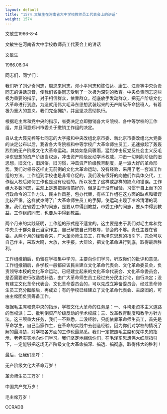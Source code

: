 ```yaml
---
layout: default
title: "1574.文敏生在河南省大中学校教师员工代表会上的讲话"
weight: 1574
---
```


文敏生1966-8-4

文敏生在河南省大中学校教师员工代表会上的讲话

文敏生

1966.08.04

同志们，同学们：

我们听了刘少奇同志，周恩来同志，邓小平同志和陈伯达、康生、江青等中央负责同志的讲话录音，使我们省委同志受到了一次极为深刻的教育。中央负责同志这些极为重要的指示，对于相信群众，依靠群众，彻底放手发动群众，把无产阶级文化大革命进行到底，为造就用伟大毛泽东思想武装起来的无产阶级革命接班人，有着极为重大的意义。我们完全拥护，并且坚决贯彻执行。

根据毛主席和党中央的指示，省委决定立即撤销各大专院校、各中等学校的工作组，并且同意郑州市委关于撤销工作组的决定。

自从北大聂元梓等七同志的大字报和中央改组北京市委、新北京市委改组北大党委的决定公布以后，我省各大专院校和中等学校广大革命师生员工，迅速掀起了轰轰烈烈的无产阶级文化大革命运动。其势如急风骤雨，猛烈冲击反党反社会主义反毛泽东思想的资产阶级当权派，冲击资产阶级反动学术权威，冲击一切剥削阶级的旧思想，旧文化，旧风俗，旧习惯，冲击资产阶级教育制度，是一派大好的革命形势。我们对领导这样史无前例的文化大革命运动，没有经验，采用了老一套派工作组的方法。工作组到学校也是非常仓促的，我们没有很好的向他们作具体交代，工作组入校后如何工作也是没有经验的。所以发生了这样或那样的缺点和错误。工作组大多数同志，主观上是想把事情搞好的，但是由于没有经验，习惯于自上而下的行政命令的工作方法，民主作风差，包办代替，有些工作组在这方面的缺点和错误比较严重。这样就束缚了广大革命师生员工的手脚，使运动出现了冷冷清清的现象。我们在省委工作的同志，是要从中得到教益，市委工作的同志，要从中得到教益，工作组的同志，也要从中得到教益。

两个月来的实践证明，工作组的形式是不适宜的。这主要是由于我们对毛主席和党中央关于群众自己当家作主、自己解放自己的教导，领会的不够。责任主要在省委。从两个月的经验看来，广大革命师生员工，在毛泽东思想的指引下，完全可以自己作主，采取大鸣，大放，大字报，大辩论，把文化革命进行到底，取得最后胜利。

工作组撤销后，仍留在学校集中学习，主要向你们学习，听取你们的批评和意见。工作组撤销后，各学校一般都应该民主建立文化革命代表会、文化革命委员会，负责领导本校的文化革命运动。已经建立起来的文化革命代表会、文化革命委员会，是否需要进行改造或补选，由广大革命师生员工经过充分民主讨论，自行决定；没有建立文化革命代表会、文化革命委员会的，可以先成立筹备委员会，经过革命师生员工充分酝酿后，再成立；有的学校已经建立了文化革命代表会、主席团的，可由主席团负责筹备工作。

根据毛主席和党中央的指示，学校文化大革命的任务是：一、斗垮走资本主义道路的当权派；二、批判倒资产阶级反动的学术权威；三、改革教育制度和教学方针方法。这三项重大任务，我们一不熟悉，二没经验，只能依靠革命师生员工，首先是革命学生，自己当家作主，在革命的实践中去创造经验。因为你们对学校的情况了解的最清楚，对学校各方面的工作也最熟悉。我们一定按照毛主席和党中央的指示，老老实实地向你们学习。我们坚定地相信你们，在毛泽东思想伟大红旗指引下，一定能够把这场无产阶级文化大革命搞深、搞透、搞彻底，取得伟大的胜利！

最后，让我们高呼：

无产阶级文化大革命万岁！

革命师生员工万岁！

中国共产党万岁！

毛主席万岁！

CCRADB

